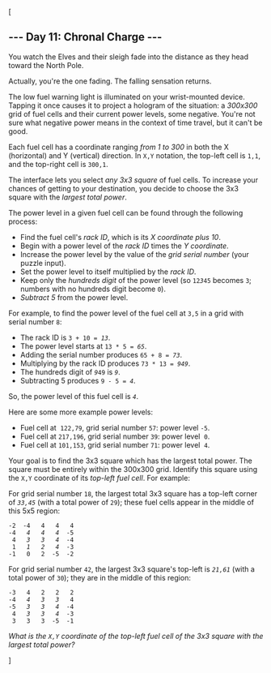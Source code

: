 [<article class="day-desc"><h2>--- Day 11: Chronal Charge ---</h2><p>You watch the Elves and their sleigh fade into the distance as they head toward the North Pole.</p>
<p>Actually, you're the one fading. The <span title="wheeeeeeeeeeeeeeeeee">falling sensation</span> returns.</p>
<p>The low fuel warning light is illuminated on your wrist-mounted device. Tapping it once causes it to project a hologram of the situation: a <em>300x300</em> grid of fuel cells and their current power levels, some negative. You're not sure what negative power means in the context of time travel, but it can't be good.</p>
<p>Each fuel cell has a coordinate ranging <em>from 1 to 300</em> in both the X (horizontal) and Y (vertical) direction.  In <code>X,Y</code> notation, the top-left cell is <code>1,1</code>, and the top-right cell is <code>300,1</code>.</p>
<p>The interface lets you select <em>any 3x3 square</em> of fuel cells. To increase your chances of getting to your destination, you decide to choose the 3x3 square with the <em>largest total power</em>.</p>
<p>The power level in a given fuel cell can be found through the following process:</p>
<ul>
<li>Find the fuel cell's <em>rack ID</em>, which is its <em>X coordinate plus 10</em>.</li>
<li>Begin with a power level of the <em>rack ID</em> times the <em>Y coordinate</em>.</li>
<li>Increase the power level by the value of the <em>grid serial number</em> (your puzzle input).</li>
<li>Set the power level to itself multiplied by the <em>rack ID</em>.</li>
<li>Keep only the <em>hundreds digit</em> of the power level (so <code>12<em>3</em>45</code> becomes <code>3</code>; numbers with no hundreds digit become <code>0</code>).</li>
<li><em>Subtract 5</em> from the power level.</li>
</ul>
<p>For example, to find the power level of the fuel cell at <code>3,5</code> in a grid with serial number <code>8</code>:</p>
<ul>
<li>The rack ID is <code>3 + 10 = <em>13</em></code>.</li>
<li>The power level starts at <code>13 * 5 = <em>65</em></code>.</li>
<li>Adding the serial number produces <code>65 + 8 = <em>73</em></code>.</li>
<li>Multiplying by the rack ID produces <code>73 * 13 = <em>949</em></code>.</li>
<li>The hundreds digit of <code><em>9</em>49</code> is <code><em>9</em></code>.</li>
<li>Subtracting 5 produces <code>9 - 5 = <em>4</em></code>.</li>
</ul>
<p>So, the power level of this fuel cell is <code><em>4</em></code>.</p>
<p>Here are some more example power levels:</p>
<ul>
<li>Fuel cell at  <code>122,79</code>, grid serial number <code>57</code>: power level <code>-5</code>.</li>
<li>Fuel cell at <code>217,196</code>, grid serial number <code>39</code>: power level  <code>0</code>.</li>
<li>Fuel cell at <code>101,153</code>, grid serial number <code>71</code>: power level  <code>4</code>.</li>
</ul>
<p>Your goal is to find the 3x3 square which has the largest total power. The square must be entirely within the 300x300 grid. Identify this square using the <code>X,Y</code> coordinate of its <em>top-left fuel cell</em>. For example:</p>
<p>For grid serial number <code>18</code>, the largest total 3x3 square has a top-left corner of <code><em>33,45</em></code> (with a total power of <code>29</code>); these fuel cells appear in the middle of this 5x5 region:</p>
<pre><code>-2  -4   4   4   4
-4  <em> 4   4   4  </em>-5
 4  <em> 3   3   4  </em>-4
 1  <em> 1   2   4  </em>-3
-1   0   2  -5  -2
</code></pre>
<p>For grid serial number <code>42</code>, the largest 3x3 square's top-left is <code><em>21,61</em></code> (with a total power of <code>30</code>); they are in the middle of this region:</p>
<pre><code>-3   4   2   2   2
-4  <em> 4   3   3  </em> 4
-5  <em> 3   3   4  </em>-4
 4  <em> 3   3   4  </em>-3
 3   3   3  -5  -1
</code></pre>
<p><em>What is the <code>X,Y</code> coordinate of the top-left fuel cell of the 3x3 square with the largest total power?</em></p>
</article>]
